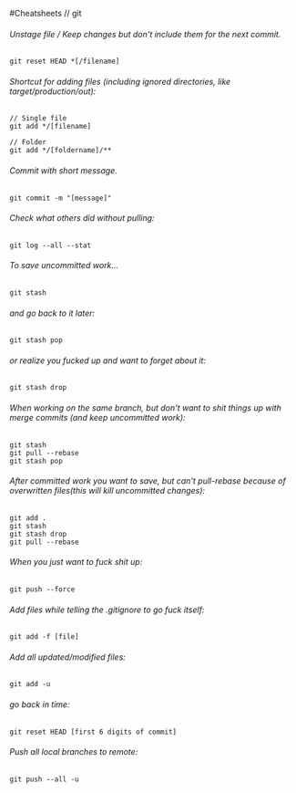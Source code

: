 #Cheatsheets // git

###### Unstage file / Keep changes but don't include them for the next commit.

    git reset HEAD *[/filename]

###### Shortcut for adding files (including ignored directories, like target/production/out):
    
    // Single file  
    git add */[filename]
    
    // Folder
    git add */[foldername]/**

###### Commit with short message.

    git commit -m "[message]"
  
###### Check what others did without pulling:

    git log --all --stat
    
###### To save uncommitted work... 

    git stash
    
###### and go back to it later:
    
    git stash pop
    
###### or realize you fucked up and want to forget about it:

    git stash drop

###### When working on the _same_ branch, but don't want to shit things up with merge commits (and keep uncommitted work):

    git stash
    git pull --rebase
    git stash pop

###### After committed work you want to save, but can't pull-rebase because of overwritten files(this will kill uncommitted changes):  

    git add .
    git stash  
    git stash drop  
    git pull --rebase

###### When you just want to fuck shit up:
  
    git push --force
    
###### Add files while telling the .gitignore to go fuck itself:
  
    git add -f [file]
    
###### Add all updated/modified files:
  
    git add -u
        
###### go back in time:
  
    git reset HEAD [first 6 digits of commit]

###### Push all local branches to remote:
  
    git push --all -u
